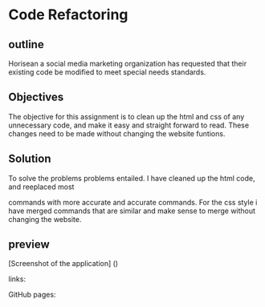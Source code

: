 # Code Refactoring

## outline

Horisean a social media marketing organization has requested that their existing code be modified to meet special needs standards.

## Objectives

The objective for this assignment is to clean up the html and css of any unnecessary code, and make it easy and straight forward
to read. These changes need to be made without changing the website funtions.

## Solution

To solve the problems problems entailed. I have cleaned up the html code, and reeplaced most <div> commands with more accurate
and accurate commands. For the css style i have merged commands that are similar and make sense to merge without changing the website.

## preview
[Screenshot of the application]
()



links:

GitHub pages: 



